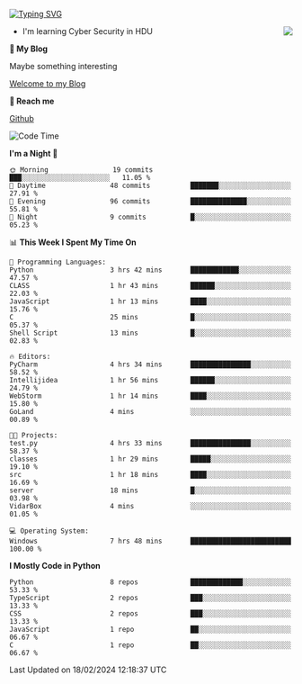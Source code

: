 [![Typing SVG](https://readme-typing-svg.herokuapp.com?font=Fira+Code&pause=1000&random=false&width=450&height=60&lines=Hello+%F0%9F%91%8B%F0%9F%8F%BB;I'm+JBNRZ)](https://git.io/typing-svg)

<a href="#">
  <img align="right" src="https://github-readme-stats.vercel.app/api?username=JBNRZ&show_icons=true&bg_color=15,f2f7fd,E0EAFC" />
</a>

- I'm learning Cyber Security in HDU

 **🌱 My Blog**

Maybe something interesting

[Welcome to my Blog](https://jbnrz.com.cn/)

 **💬 Reach me** 

[Github](https://github.com/JBNRZ)


<!--START_SECTION:waka-->
![Code Time](http://img.shields.io/badge/Code%20Time-327%20hrs%2050%20mins-blue)

**I'm a Night 🦉** 

```text
🌞 Morning                19 commits          ███░░░░░░░░░░░░░░░░░░░░░░   11.05 % 
🌆 Daytime                48 commits          ███████░░░░░░░░░░░░░░░░░░   27.91 % 
🌃 Evening                96 commits          ██████████████░░░░░░░░░░░   55.81 % 
🌙 Night                  9 commits           █░░░░░░░░░░░░░░░░░░░░░░░░   05.23 % 
```


📊 **This Week I Spent My Time On** 

```text
💬 Programming Languages: 
Python                   3 hrs 42 mins       ████████████░░░░░░░░░░░░░   47.57 % 
CLASS                    1 hr 43 mins        ██████░░░░░░░░░░░░░░░░░░░   22.03 % 
JavaScript               1 hr 13 mins        ████░░░░░░░░░░░░░░░░░░░░░   15.76 % 
C                        25 mins             █░░░░░░░░░░░░░░░░░░░░░░░░   05.37 % 
Shell Script             13 mins             █░░░░░░░░░░░░░░░░░░░░░░░░   02.83 % 

🔥 Editors: 
PyCharm                  4 hrs 34 mins       ███████████████░░░░░░░░░░   58.52 % 
Intellijidea             1 hr 56 mins        ██████░░░░░░░░░░░░░░░░░░░   24.79 % 
WebStorm                 1 hr 14 mins        ████░░░░░░░░░░░░░░░░░░░░░   15.80 % 
GoLand                   4 mins              ░░░░░░░░░░░░░░░░░░░░░░░░░   00.89 % 

🐱‍💻 Projects: 
test.py                  4 hrs 33 mins       ███████████████░░░░░░░░░░   58.37 % 
classes                  1 hr 29 mins        █████░░░░░░░░░░░░░░░░░░░░   19.10 % 
src                      1 hr 18 mins        ████░░░░░░░░░░░░░░░░░░░░░   16.69 % 
server                   18 mins             █░░░░░░░░░░░░░░░░░░░░░░░░   03.98 % 
VidarBox                 4 mins              ░░░░░░░░░░░░░░░░░░░░░░░░░   01.05 % 

💻 Operating System: 
Windows                  7 hrs 48 mins       █████████████████████████   100.00 % 
```

**I Mostly Code in Python** 

```text
Python                   8 repos             █████████████░░░░░░░░░░░░   53.33 % 
TypeScript               2 repos             ███░░░░░░░░░░░░░░░░░░░░░░   13.33 % 
CSS                      2 repos             ███░░░░░░░░░░░░░░░░░░░░░░   13.33 % 
JavaScript               1 repo              ██░░░░░░░░░░░░░░░░░░░░░░░   06.67 % 
C                        1 repo              ██░░░░░░░░░░░░░░░░░░░░░░░   06.67 % 
```




 Last Updated on 18/02/2024 12:18:37 UTC
<!--END_SECTION:waka-->
